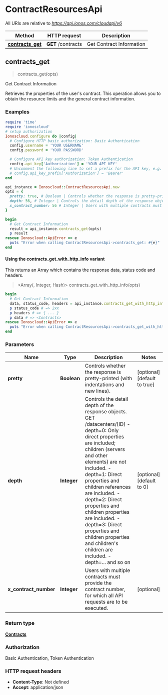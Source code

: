 # ContractResourcesApi

All URIs are relative to *https://api.ionos.com/cloudapi/v6*

| Method | HTTP request | Description |
| ------ | ------------ | ----------- |
| [**contracts_get**](ContractResourcesApi.md#contracts_get) | **GET** /contracts | Get Contract Information |


## contracts_get

> <Contracts> contracts_get(opts)

Get Contract Information

Retrieves the properties of the user's contract. This operation allows you to obtain the resource limits and the general contract information.

### Examples

```ruby
require 'time'
require 'ionoscloud'
# setup authorization
Ionoscloud.configure do |config|
  # Configure HTTP basic authorization: Basic Authentication
  config.username = 'YOUR USERNAME'
  config.password = 'YOUR PASSWORD'

  # Configure API key authorization: Token Authentication
  config.api_key['Authorization'] = 'YOUR API KEY'
  # Uncomment the following line to set a prefix for the API key, e.g. 'Bearer' (defaults to nil)
  # config.api_key_prefix['Authorization'] = 'Bearer'
end

api_instance = Ionoscloud::ContractResourcesApi.new
opts = {
  pretty: true, # Boolean | Controls whether the response is pretty-printed (with indentations and new lines).
  depth: 56, # Integer | Controls the detail depth of the response objects.  GET /datacenters/[ID]  - depth=0: Only direct properties are included; children (servers and other elements) are not included.  - depth=1: Direct properties and children references are included.  - depth=2: Direct properties and children properties are included.  - depth=3: Direct properties and children properties and children's children are included.  - depth=... and so on
  x_contract_number: 56 # Integer | Users with multiple contracts must provide the contract number, for which all API requests are to be executed.
}

begin
  # Get Contract Information
  result = api_instance.contracts_get(opts)
  p result
rescue Ionoscloud::ApiError => e
  puts "Error when calling ContractResourcesApi->contracts_get: #{e}"
end
```

#### Using the contracts_get_with_http_info variant

This returns an Array which contains the response data, status code and headers.

> <Array(<Contracts>, Integer, Hash)> contracts_get_with_http_info(opts)

```ruby
begin
  # Get Contract Information
  data, status_code, headers = api_instance.contracts_get_with_http_info(opts)
  p status_code # => 2xx
  p headers # => { ... }
  p data # => <Contracts>
rescue Ionoscloud::ApiError => e
  puts "Error when calling ContractResourcesApi->contracts_get_with_http_info: #{e}"
end
```

### Parameters

| Name | Type | Description | Notes |
| ---- | ---- | ----------- | ----- |
| **pretty** | **Boolean** | Controls whether the response is pretty-printed (with indentations and new lines). | [optional][default to true] |
| **depth** | **Integer** | Controls the detail depth of the response objects.  GET /datacenters/[ID]  - depth&#x3D;0: Only direct properties are included; children (servers and other elements) are not included.  - depth&#x3D;1: Direct properties and children references are included.  - depth&#x3D;2: Direct properties and children properties are included.  - depth&#x3D;3: Direct properties and children properties and children&#39;s children are included.  - depth&#x3D;... and so on | [optional][default to 0] |
| **x_contract_number** | **Integer** | Users with multiple contracts must provide the contract number, for which all API requests are to be executed. | [optional] |

### Return type

[**Contracts**](../models/Contracts.md)

### Authorization

Basic Authentication, Token Authentication

### HTTP request headers

- **Content-Type**: Not defined
- **Accept**: application/json


